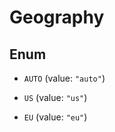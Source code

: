 

# Geography

## Enum


* `AUTO` (value: `"auto"`)

* `US` (value: `"us"`)

* `EU` (value: `"eu"`)




